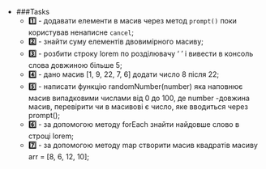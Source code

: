   * ###Tasks
    * **:one:** - додавати елементи в масив через метод `prompt()` поки користував ненаписне `cancel`;
    * **:two:** - знайти суму елементів двовимірного масиву;
    * **:three:** - розбити строку lorem по розділювачу ‘ ’ і вивести в консоль слова довжиною більше 5;
    * **:four:** - дано масив [1, 9, 22, 7, 6] додати число 8 після 22;
    * **:five:** - написати функцію randomNumber(number) яка наповнює масив випадковими числами від 0 до 100, де number -довжина масив, перевірити чи в масивові є число, яке вводиться через prompt();
    * **:six:** - за допомогою методу forEach знайти найдовше слово в строці lorem;
    * **:seven:** - за допомогою методу map створити масив квадратів масиву arr = [8, 6, 12, 10];